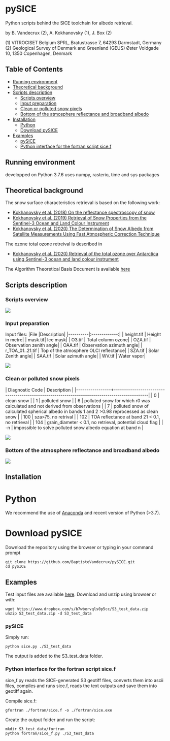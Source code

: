 # pySICE
Python scripts behind the SICE toolchain for albedo retrieval.

by  B. Vandecrux (2), A. Kokhanovsky (1), J. Box (2)

(1) VITROCISET Belgium SPRL, Bratustrasse 7, 64293 Darmstadt, Germany
(2) Geological Survey of Denmark and Greenland (GEUS)
 Øster Voldgade 10, 1350 Copenhagen, Denmark


## Table of Contents  
* [Running environment](#running-environment)  
* [Theoretical background](#theoretical-background)  
* [Scripts description](#scripts-description)  
    * [Scripts overview](#scripts-overview)  
    * [Input preparation](#input-preparation)  
    * [Clean or polluted snow pixels](#clean-or-polluted-snow-pixels)  
    * [Bottom of the atmosphere reflectance and broadband albedo](#test)  
* [Installation](#installation)  
    * [Python](#python)
    * [Download pySICE](#download)
* [Examples](#examples)  
    * [pySICE](#pysice)
    * [Python interface for the fortran script sice.f	](#sicef)
	
## Running environment
developped on Python 3.7.6
uses numpy, rasterio, time and sys packages

## Theoretical background

The snow surface characteristics retrieval is based on the following work:
* [Kokhanovsky et al. (2018) On the reflectance spectroscopy of snow](https://tc.copernicus.org/articles/12/2371/2018/)
* [Kokhanovsky et al. (2019) Retrieval of Snow Properties from the Sentinel-3
Ocean and Land Colour Instrument](http://dx.doi.org/10.3390/rs11192280)
* [Kokhanovsky et al. (2020) The Determination of Snow Albedo from Satellite
Measurements Using Fast Atmospheric
Correction Technique](http://dx.doi.org/10.3390/rs12020234)

The ozone total ozone retreival is described in 
* [Kokhanovsky et al. (2020) Retrieval of the total ozone over Antarctica using Sentinel-3 ocean and land colour instrument](https://doi.org/10.1016/j.jqsrt.2020.107045)

The Algorithm Theoretical Basis Document is available [here](docs/atbd/FINAL_SICE_ATBD__v3.0_MAY06_2020.pdf)

## Scripts description

### Scripts overview
![](docs/atbd/ATBD_plots1.png)

### Input preparation

Input files:
|File |Description|
|----------|:-------------:|
| height.tif  | Height in metre|
| mask.tif| Ice mask|
| O3.tif   | Total column ozone|
| OZA.tif  | Observation zenith angle|
| OAA.tif  | Observation azimuth angle|
| r_TOA_01..21.tif | Top of the atmosphere OLCI reflectance|
| SZA.tif  | Solar Zenith angle|
| SAA.tif  | Solar azimuth angle|
| WV.tif  | Water vapor|
  
![](docs/atbd/SICE_overview1.png)

### Clean or polluted snow pixels


| Diagnostic Code | Description                                                                                   |
|-----------------+-----------------------------------------------------------------------------------------------|
|               0 | clean snow                                                                                    |
|               1 | polluted snow                                                                                 |
|               6 | polluted snow for which r0 was calculated and not derived from observations                   |
|               7 | polluted snow of calculated spherical albedo in bands 1 and 2 >0.98 reprocessed as clean snow |
|             100 | sza>75, no retrival                                                                           |
|             102 | TOA reflectance at band 21 < 0.1, no retrieval                                                |
|             104 | grain_diameter < 0.1, no retrieval, potential cloud flag                                      |
|              -n | impossible to solve polluted snow albedo equation at band n                                   |



![](docs/atbd/SICE_overview2.png)

<a name="test"/>

### Bottom of the atmosphere reflectance and broadband albedo
![](docs/atbd/SICE_overview3.png)

## Installation

# Python

We recommend the use of [Anaconda](https://www.anaconda.com/products/individual) and recent version of Python (>3.7).


<a name="download"/>

# Download pySICE

Download the repository using the browser or typing in your command prompt

```
git clone https://github.com/BaptisteVandecrux/pySICE.git
cd pySICE
```

## Examples

Test input files are available [here](https://www.dropbox.com/s/b7wbervqls0p5cc/S3_test_data.zip?dl=0). Download and unzip using browser or with: 

```
wget https://www.dropbox.com/s/b7wbervqls0p5cc/S3_test_data.zip
unzip S3_test_data.zip -d S3_test_data
```


### pySICE

Simply run:


```
python sice.py ./S3_test_data
```

The output is added to the S3_test_data folder.


<a name="sicef"/>

### Python interface for the fortran script sice.f
sice_f.py reads the SICE-generated S3 geotiff files, converts them into ascii files, compiles and runs sice.f, reads the text outputs and save them into geotiff again.

Compile sice.f:

```
gfortran ./fortran/sice.f -o ./fortran/sice.exe
```

Create the output folder and run the script:

```
mkdir S3_test_data/fortran
python fortran/sice_f.py ./S3_test_data
```




